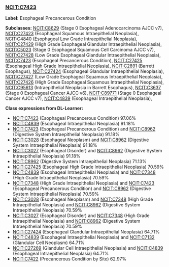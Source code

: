 
### [NCIT:C7423](http://purl.obolibrary.org/obo/NCIT_C7423)
**Label:** Esophageal Precancerous Condition

**Subclasses:** [NCIT:C8629](http://purl.obolibrary.org/obo/NCIT_C8629) (Stage 0 Esophageal Adenocarcinoma AJCC v7), [NCIT:C27423](http://purl.obolibrary.org/obo/NCIT_C27423) (Esophageal Squamous Intraepithelial Neoplasia), [NCIT:C4840](http://purl.obolibrary.org/obo/NCIT_C4840) (Esophageal Low Grade Intraepithelial Neoplasia), [NCIT:C27429](http://purl.obolibrary.org/obo/NCIT_C27429) (High Grade Esophageal Glandular Intraepithelial Neoplasia), [NCIT:C5023](http://purl.obolibrary.org/obo/NCIT_C5023) (Stage 0 Esophageal Squamous Cell Carcinoma AJCC v7), [NCIT:C27428](http://purl.obolibrary.org/obo/NCIT_C27428) (Low Grade Esophageal Glandular Intraepithelial Neoplasia), [NCIT:C7423](http://purl.obolibrary.org/obo/NCIT_C7423) (Esophageal Precancerous Condition), [NCIT:C27425](http://purl.obolibrary.org/obo/NCIT_C27425) (Esophageal High Grade Intraepithelial Neoplasia), [NCIT:C2891](http://purl.obolibrary.org/obo/NCIT_C2891) (Barrett Esophagus), [NCIT:C27424](http://purl.obolibrary.org/obo/NCIT_C27424) (Esophageal Glandular Intraepithelial Neoplasia), [NCIT:C27427](http://purl.obolibrary.org/obo/NCIT_C27427) (Low Grade Esophageal Squamous Intraepithelial Neoplasia), [NCIT:C27426](http://purl.obolibrary.org/obo/NCIT_C27426) (High Grade Esophageal Squamous Intraepithelial Neoplasia), [NCIT:C95613](http://purl.obolibrary.org/obo/NCIT_C95613) (Intraepithelial Neoplasia in Barrett Esophagus), [NCIT:C3637](http://purl.obolibrary.org/obo/NCIT_C3637) (Stage 0 Esophageal Cancer AJCC v6), [NCIT:C89771](http://purl.obolibrary.org/obo/NCIT_C89771) (Stage 0 Esophageal Cancer AJCC v7), [NCIT:C4839](http://purl.obolibrary.org/obo/NCIT_C4839) (Esophageal Intraepithelial Neoplasia), 

**Class expressions from DL-Learner:**

- [NCIT:C7423](http://purl.obolibrary.org/obo/NCIT_C7423) (Esophageal Precancerous Condition) 97.06%
- [NCIT:C4839](http://purl.obolibrary.org/obo/NCIT_C4839) (Esophageal Intraepithelial Neoplasia) 91.18%
- [NCIT:C7423](http://purl.obolibrary.org/obo/NCIT_C7423) (Esophageal Precancerous Condition) and [NCIT:C8962](http://purl.obolibrary.org/obo/NCIT_C8962) (Digestive System Intraepithelial Neoplasia) 91.18%
- [NCIT:C3028](http://purl.obolibrary.org/obo/NCIT_C3028) (Esophageal Neoplasm) and [NCIT:C8962](http://purl.obolibrary.org/obo/NCIT_C8962) (Digestive System Intraepithelial Neoplasia) 91.18%
- [NCIT:C3027](http://purl.obolibrary.org/obo/NCIT_C3027) (Esophageal Disorder) and [NCIT:C8962](http://purl.obolibrary.org/obo/NCIT_C8962) (Digestive System Intraepithelial Neoplasia) 91.18%
- [NCIT:C8962](http://purl.obolibrary.org/obo/NCIT_C8962) (Digestive System Intraepithelial Neoplasia) 71.13%
- [NCIT:C27425](http://purl.obolibrary.org/obo/NCIT_C27425) (Esophageal High Grade Intraepithelial Neoplasia) 70.59%
- [NCIT:C4839](http://purl.obolibrary.org/obo/NCIT_C4839) (Esophageal Intraepithelial Neoplasia) and [NCIT:C7348](http://purl.obolibrary.org/obo/NCIT_C7348) (High Grade Intraepithelial Neoplasia) 70.59%
- [NCIT:C7348](http://purl.obolibrary.org/obo/NCIT_C7348) (High Grade Intraepithelial Neoplasia) and [NCIT:C7423](http://purl.obolibrary.org/obo/NCIT_C7423) (Esophageal Precancerous Condition) and [NCIT:C8962](http://purl.obolibrary.org/obo/NCIT_C8962) (Digestive System Intraepithelial Neoplasia) 70.59%
- [NCIT:C3028](http://purl.obolibrary.org/obo/NCIT_C3028) (Esophageal Neoplasm) and [NCIT:C7348](http://purl.obolibrary.org/obo/NCIT_C7348) (High Grade Intraepithelial Neoplasia) and [NCIT:C8962](http://purl.obolibrary.org/obo/NCIT_C8962) (Digestive System Intraepithelial Neoplasia) 70.59%
- [NCIT:C3027](http://purl.obolibrary.org/obo/NCIT_C3027) (Esophageal Disorder) and [NCIT:C7348](http://purl.obolibrary.org/obo/NCIT_C7348) (High Grade Intraepithelial Neoplasia) and [NCIT:C8962](http://purl.obolibrary.org/obo/NCIT_C8962) (Digestive System Intraepithelial Neoplasia) 70.59%
- [NCIT:C27424](http://purl.obolibrary.org/obo/NCIT_C27424) (Esophageal Glandular Intraepithelial Neoplasia) 64.71%
- [NCIT:C4839](http://purl.obolibrary.org/obo/NCIT_C4839) (Esophageal Intraepithelial Neoplasia) and [NCIT:C7132](http://purl.obolibrary.org/obo/NCIT_C7132) (Glandular Cell Neoplasm) 64.71%
- [NCIT:C27269](http://purl.obolibrary.org/obo/NCIT_C27269) (Glandular Cell Intraepithelial Neoplasia) and [NCIT:C4839](http://purl.obolibrary.org/obo/NCIT_C4839) (Esophageal Intraepithelial Neoplasia) 64.71%
- [NCIT:C7422](http://purl.obolibrary.org/obo/NCIT_C7422) (Precancerous Condition by Site) 62.97%


